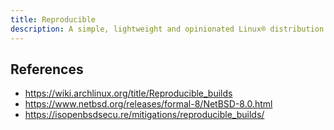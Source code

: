 ```yaml
---
title: Reproducible
description: A simple, lightweight and opinionated Linux® distribution based on musl libc and toybox
---
```


## References
- https://wiki.archlinux.org/title/Reproducible_builds
- https://www.netbsd.org/releases/formal-8/NetBSD-8.0.html
- https://isopenbsdsecu.re/mitigations/reproducible_builds/
